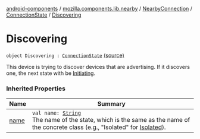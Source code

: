 [android-components](../../../index.md) / [mozilla.components.lib.nearby](../../index.md) / [NearbyConnection](../index.md) / [ConnectionState](index.md) / [Discovering](./-discovering.md)

# Discovering

`object Discovering : `[`ConnectionState`](index.md) [(source)](https://github.com/mozilla-mobile/android-components/blob/master/components/lib/nearby/src/main/java/mozilla/components/lib/nearby/NearbyConnection.kt#L91)

This device is trying to discover devices that are advertising. If it discovers one,
the next state with be [Initiating](-initiating/index.md).

### Inherited Properties

| Name | Summary |
|---|---|
| [name](name.md) | `val name: `[`String`](https://kotlinlang.org/api/latest/jvm/stdlib/kotlin/-string/index.html)<br>The name of the state, which is the same as the name of the concrete class (e.g., "Isolated" for [Isolated](-isolated.md)). |

